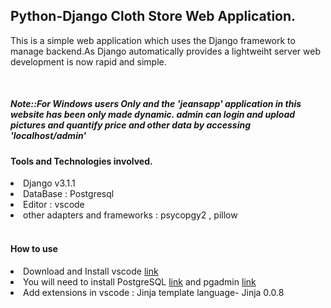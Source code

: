 <!DOCTYPE html>
<html>
  <body>
    <h2>Python-Django Cloth Store Web Application.</h2>
    <p>This is a simple web application which uses the Django framework to manage backend.As Django automatically provides a lightweiht server web development 
    is now rapid and simple.</p><br>
    <h5>Note::For Windows users Only and the 'jeansapp' application in this website has been only made dynamic. admin can login and upload pictures and quantify price and other data by accessing 'localhost/admin'</h5>
    <h4>Tools and Technologies involved.</h4>
    <li>Django v3.1.1</li>
    <li>DataBase : Postgresql</li>
    <li>Editor : vscode</li>
    <li>other adapters and frameworks : psycopgy2 , pillow </li><br>
    <h4>How to use</h4>
    <li>Download and Install vscode <a href="https://code.visualstudio.com/download">link</a></li>
    <li>You will need to install PostgreSQL <a href="https://www.postgresql.org/download/">link</a> and pgadmin <a href="https://www.pgadmin.org/download/">link</a></li>
    <li>Add extensions in vscode : Jinja template language- Jinja 0.0.8 </li>
    </body>
</html>

